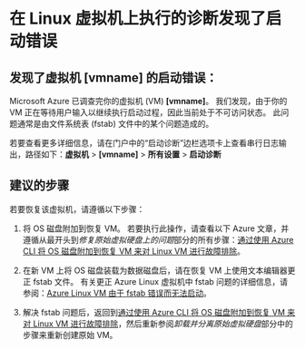 <properties
    pageTitle="VM boot error"
    description="Linux VM 等待输入"
    infoBubbleText="发现了 fstab 问题"
    service="microsoft.compute"
    resource="virtualmachines"
    authors="craigwiand"
    displayOrder="1"
    articleId="VMCannotSSH_D798E6ED-7353-480D-8825-51C2729DD5BA"
    diagnosticScenario="CantSSH"
    selfHelpType="diagnostics"
    supportTopicIds="32411835"
    resourceTags="linux"
    productPesIds="15571"
    cloudEnvironments="public"
/>


# <a name="diagnostics-on-your-linux-virtual-machine-found-a-boot-error"></a>在 Linux 虚拟机上执行的诊断发现了启动错误 
<!--issueDescription-->
## <a name="boot-error-found-for-your-virtual-machine---vmname--vmname--vmname--"></a>**发现了虚拟机 <!--$vmname-->[vmname]<!--/$vmname--> 的启动错误：**
Microsoft Azure 已调查完你的虚拟机 (VM) <!--$vmname-->**[vmname]**<!--/$vmname-->。 我们发现，由于你的 VM 正在等待用户输入以继续执行启动过程，因此当前处于不可访问状态。  此问题通常是由文件系统表 (fstab) 文件中的某个问题造成的。  

若要查看更多详细信息，请在门户中的“启动诊断”边栏选项卡上查看串行日志输出，路径如下：**虚拟机** > <!--$vmname-->**[vmname]**<!--/$vmname--> > **所有设置** > **启动诊断**
<!--/issueDescription-->
   
## <a name="recommended-steps"></a>**建议的步骤**
若要恢复该虚拟机，请遵循以下步骤：

1. 将 OS 磁盘附加到恢复 VM。 若要执行此操作，请查看以下 Azure 文章，并遵循从最开头到*修复原始虚拟硬盘上的问题*部分的所有步骤：[通过使用 Azure CLI 将 OS 磁盘附加到恢复 VM 来对 Linux VM 进行故障排除](https://docs.azure.cn/zh-cn/virtual-machines/linux/troubleshoot-recovery-disks)。

2. 在新 VM 上将 OS 磁盘装载为数据磁盘后，请在恢复 VM 上使用文本编辑器更正 fstab 文件。 有关更正 Azure Linux 虚拟机中 fstab 问题的详细信息，请参阅：[Azure Linux VM 由于 fstab 错误而无法启动](https://support.microsoft.com/help/3206699)。

3. 解决 fstab 问题后，返回到[通过使用 Azure CLI 将 OS 磁盘附加到恢复 VM 来对 Linux VM 进行故障排除](https://docs.azure.cn/zh-cn/virtual-machines/linux/troubleshoot-recovery-disks)，然后重新参阅*卸载并分离原始虚拟硬盘*部分中的步骤来重新创建原始 VM。

